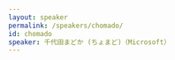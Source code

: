 ```yaml
---
layout: speaker
permalink: /speakers/chomado/
id: chomado
speaker: 千代田まどか (ちょまど)（Microsoft）
---
```

